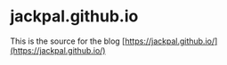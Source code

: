 # jackpal.github.io

This is the source for the blog [https://jackpal.github.io/](https://jackpal.github.io/)
